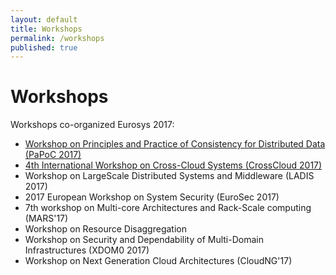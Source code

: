 ```yaml
---
layout: default
title: Workshops
permalink: /workshops
published: true
---
```

# Workshops

Workshops co-organized Eurosys 2017:

* <a href="http://software.imdea.org/Conferences/PAPOC17/" target="_blank"> Workshop on Principles and Practice of Consistency for Distributed Data (PaPoC 2017)</a>
* <a href="http://www.comp.lancs.ac.uk/~elkhatib/crosscloud/" target="_blank"> 4th International Workshop on Cross-Cloud Systems (CrossCloud 2017) </a>
* Workshop on LargeScale Distributed Systems and Middleware (LADIS 2017)
* 2017 European Workshop on System Security (EuroSec 2017)
* 7th workshop on Multi-core Architectures and Rack-Scale computing (MARS'17) 
* Workshop on Resource Disaggregation 
* Workshop on Security and Dependability of Multi-Domain Infrastructures (XDOM0 2017)
* Workshop on Next Generation Cloud Architectures (CloudNG'17)

